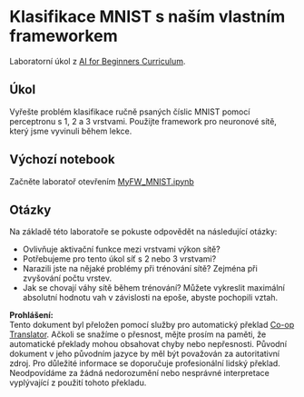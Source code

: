 <!--
CO_OP_TRANSLATOR_METADATA:
{
  "original_hash": "48fdd704d483e19bc3d7464074c9fcbe",
  "translation_date": "2025-08-25T23:48:48+00:00",
  "source_file": "lessons/3-NeuralNetworks/04-OwnFramework/lab/README.md",
  "language_code": "cs"
}
-->
# Klasifikace MNIST s naším vlastním frameworkem

Laboratorní úkol z [AI for Beginners Curriculum](https://github.com/microsoft/ai-for-beginners).

## Úkol

Vyřešte problém klasifikace ručně psaných číslic MNIST pomocí perceptronu s 1, 2 a 3 vrstvami. Použijte framework pro neuronové sítě, který jsme vyvinuli během lekce.

## Výchozí notebook

Začněte laboratoř otevřením [MyFW_MNIST.ipynb](../../../../../../lessons/3-NeuralNetworks/04-OwnFramework/lab/MyFW_MNIST.ipynb)

## Otázky

Na základě této laboratoře se pokuste odpovědět na následující otázky:

- Ovlivňuje aktivační funkce mezi vrstvami výkon sítě?
- Potřebujeme pro tento úkol síť s 2 nebo 3 vrstvami?
- Narazili jste na nějaké problémy při trénování sítě? Zejména při zvyšování počtu vrstev.
- Jak se chovají váhy sítě během trénování? Můžete vykreslit maximální absolutní hodnotu vah v závislosti na epoše, abyste pochopili vztah.

**Prohlášení:**  
Tento dokument byl přeložen pomocí služby pro automatický překlad [Co-op Translator](https://github.com/Azure/co-op-translator). Ačkoli se snažíme o přesnost, mějte prosím na paměti, že automatické překlady mohou obsahovat chyby nebo nepřesnosti. Původní dokument v jeho původním jazyce by měl být považován za autoritativní zdroj. Pro důležité informace se doporučuje profesionální lidský překlad. Neodpovídáme za žádná nedorozumění nebo nesprávné interpretace vyplývající z použití tohoto překladu.